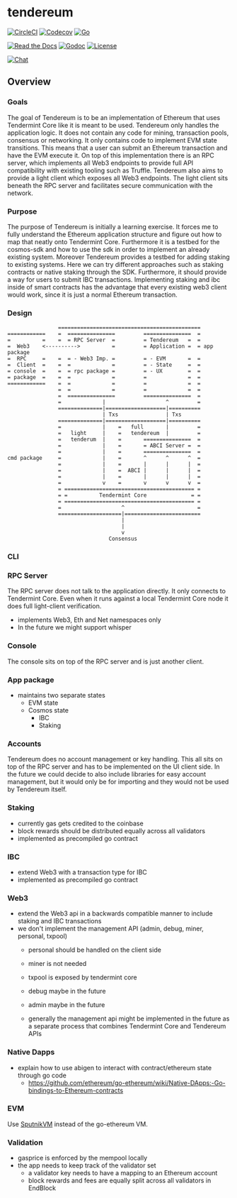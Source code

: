 # tendereum

[![CircleCI](https://img.shields.io/circleci/project/github/RedSparr0w/node-csgo-parser.svg)](https://circleci.com/gh/adrianbrink/tendereum/tree/master) [![Codecov](https://img.shields.io/codecov/c/github/codecov/example-python.svg)](https://codecov.io/gh/cosmos/tendereum) [![Go](https://img.shields.io/badge/go-1.9-blue.svg)](https://golang.org/doc/go1.9)

[![Read the Docs](https://img.shields.io/readthedocs/pip.svg)](https://tendereum.readthedocs.io/en/latest/)  [![Godoc](https://img.shields.io/badge/godoc-1.9-blue.svg)](https://godoc.org/github.com/cosmos/tendereum) [![License](https://img.shields.io/badge/license-AGPL--3.0-yellowgreen.svg)](https://www.gnu.org/licenses/agpl-3.0.html)

[![Chat](https://img.shields.io/badge/Chat-Join-orange.svg)](https://riot.im/app/#/room/#tendereum:matrix.org)


## Overview

### Goals
The goal of Tendereum is to be an implementation of Ethereum that uses Tendermint Core like it is
meant to be used. Tendereum only handles the application logic. It does not contain any code for
mining, transaction pools, consensus or networking. It only contains code to implement EVM state
transitions. This means that a user can submit an Ethereum transaction and have the EVM execute it.
On top of this implementation there is an RPC server, which implements all Web3 endpoints to
provide full API compatibility with existing tooling such as Truffle. Tendereum also aims to
provide a light client which exposes all Web3 endpoints. The light client sits beneath the RPC
server and facilitates secure communication with the network.


### Purpose
The purpose of Tendereum is initially a learning exercise. It forces me to fully understand the
Ethereum application structure and figure out how to map that neatly onto Tendermint Core.
Furthermore it is a testbed for the cosmos-sdk and how to use the sdk in order to implement an
already existing system. Moreover Tendereum provides a testbed for adding staking to existing
systems. Here we can try different approaches such as staking contracts or native staking through
the SDK. Furthermore, it should provide a way for users to submit IBC transactions. Implementing
staking and ibc inside of smart contracts has the advantage that every existing web3 client would
work, since it is just a normal Ethereum transaction.

### Design

```
                =============================================
============    =  ===============         ===============  =
=          =    =  = RPC Server  =         = Tendereum   =  =
=  Web3    <---------->          =         = Application =  = app package
=  RPC     =    =  = - Web3 Imp. =         = - EVM       =  =
=  Client  =    =  =             =         = - State     =  =
= console  =    =  = rpc package =         = - UX        =  =
= package  =    =  =             =         =             =  =
============    =  =             =         =             =  =
                =  =             =         =             =  =
                =  ===============         ===============  =
                =             |                   ^         =
                ==============|===================|==========
                              | Txs               | Txs
                ==============|===================|==========
                =             |    =   full       |         =
                =   light     |    =   tendereum  |         =
                =   tenderum  |    =       ===============  =
                =             |    =       = ABCI Server =  =
                =             |    =       ===============  =
cmd package     =             |    =       ^      ^      ^  =
                =             |    =       |      |      |  =
                =             |    =  ABCI |      |      |  =
                =             |    =       |      |      |  =
                =             v    =       v      v      v  =
                = ========================================= =
                = =          Tendermint Core              = =
                = ========================================= =
                =                   ^                       =
                ====================|========================
                                    |
                                    |
                                    v
                                Consensus
```

### CLI

### RPC Server
The RPC server does not talk to the application directly. It only connects to Tendermint Core.
Even when it runs against a local Tendermint Core node it does full light-client verification.
* implements Web3, Eth and Net namespaces only
* In the future we might support whisper

### Console
The console sits on top of the RPC server and is just another client.

### App package
* maintains two separate states
  * EVM state
  * Cosmos state
    * IBC
    * Staking

### Accounts
Tendereum does no account management or key handling. This all sits on top of the RPC
server and has to be implemented on the UI client side.
In the future we could decide to also include libraries for easy account management,
but it would only be for importing and they would not be used by Tendereum itself.

### Staking
* currently gas gets credited to the coinbase
* block rewards should be distributed equally across all validators
* implemented as precompiled go contract

### IBC
* extend Web3 with a transaction type for IBC
* implemented as precompiled go contract

### Web3
* extend the Web3 api in a backwards compatible manner to include staking and IBC
transactions
* we don't implement the management API (admin, debug, miner, personal, txpool)
  * personal should be handled on the client side
  * miner is not needed
  * txpool is exposed by tendermint core
  * debug maybe in the future
  * admin maybe in the future

  * generally the management api might be implemented in the future as a separate
  process that combines Tendermint Core and Tendereum APIs

### Native Dapps
* explain how to use abigen to interact with contract/ethereum state through go code
  * https://github.com/ethereum/go-ethereum/wiki/Native-DApps:-Go-bindings-to-Ethereum-contracts


### EVM
Use [SputnikVM](https://github.com/ethereumproject/sputnikvm) instead of the
go-ethereum VM.


### Validation
* gasprice is enforced by the mempool locally
* the app needs to keep track of the validator set
  * a validator key needs to have a mapping to an Ethereum account
  * block rewards and fees are equally split across all validators in EndBlock
